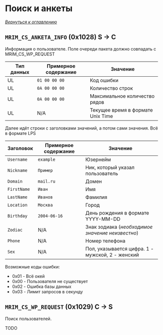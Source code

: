 # Поиск и анкеты

_[Вернуться к оглавлению](readme.md)_

## `MRIM_CS_ANKETA_INFO` (0x1028) S -> C

Информация о пользователе. Поле очереди пакета должно совпадать с MRIM_CS_WP_REQUEST

| Тип данных | Примерное содержание | Значение          |
| ---------- | -------------------- | ----------------- |
| UL         | `01 00 00 00`        | Код ошибки |
| UL         | `0A 00 00 00`        | Количество строк |
| UL         | `0A 00 00 00`        | Максимальное количество рядов |
| UL         | N/A                  | Текущее время в формате Unix Time |

Далее идёт строки с заголовками значений, а потом сами значения. Всё в формате LPS

| Заголовок   | Примерное содержание | Значение          |
| ----------- | -------------------- | ----------------- |
| `Username`  | `example`            | Юзернейм |
| `Nickname`  | `Пример`             | Ник, который указал пользователь |
| `Domain`    | `mail.ru`            | Домен |
| `FirstName` | `Иван`               | Имя |
| `LastName`  | `Иванов`             | Фамилия |
| `Location`  | `Москва`             | Город |
| `Birthday`  | `2004-06-16`         | День рождения в формате YYYY-MM-DD |
| `Zodiac`    | N/A                  | Знак зодиака (_необходимое значение неизвестно_) |
| `Phone`     | N/A                  | Номер телефона |
| `Sex`       | N/A                  | Пол, указывается цифра. 1 - мужской, 2 - женский |

Возможные коды ошибки:

* 0x01 - Всё окей
* 0x00 - Пользователя не существует
* 0x02 - Ошибка базы данных
* 0x03 - Лимит запросов в секунду

## `MRIM_CS_WP_REQUEST` (0x1029) C -> S

Поиск пользователей.

TODO




